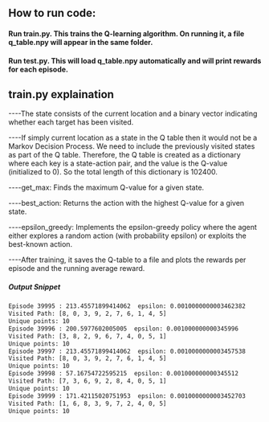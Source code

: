 ## How to run code:
#### Run train.py. This trains the Q-learning algorithm. On running it, a file q_table.npy will appear in the same folder.
#### Run test.py. This will load q_table.npy automatically and will print rewards for each episode.


## train.py explaination
 ----The state consists of the current location and a binary vector indicating whether each target has been visited.
 
 ----If simply current location as a state in the Q table then it would not be a Markov Decision Process. We need to include the previously visited states as part of the Q table. Therefore, the Q table is created as a dictionary where each key is a state-action pair, and the value is the Q-value (initialized to 0). So the total length of this dictionary is 102400.
 
 ----get_max: Finds the maximum Q-value for a given state.
 
 ----best_action: Returns the action with the highest Q-value for a given state.
 
 ----epsilon_greedy: Implements the epsilon-greedy policy where the agent either explores a random action (with probability epsilon) or exploits the best-known action.
 
 ----After training, it saves the Q-table to a file and plots the rewards per episode and the running average reward.

##### Output Snippet
``` bash
Episode 39995 : 213.45571899414062  epsilon: 0.0010000000003462382
Visited Path: [8, 0, 3, 9, 2, 7, 6, 1, 4, 5]
Unique points: 10
Episode 39996 : 200.5977602005005  epsilon: 0.001000000000345996
Visited Path: [3, 8, 2, 9, 6, 7, 4, 0, 5, 1]
Unique points: 10
Episode 39997 : 213.45571899414062  epsilon: 0.0010000000003457538
Visited Path: [8, 0, 3, 9, 2, 7, 6, 1, 4, 5]
Unique points: 10
Episode 39998 : 57.16754722595215  epsilon: 0.001000000000345512
Visited Path: [7, 3, 6, 9, 2, 8, 4, 0, 5, 1]
Unique points: 10
Episode 39999 : 171.42115020751953  epsilon: 0.0010000000003452703
Visited Path: [1, 6, 8, 3, 9, 7, 2, 4, 0, 5]
Unique points: 10
```
